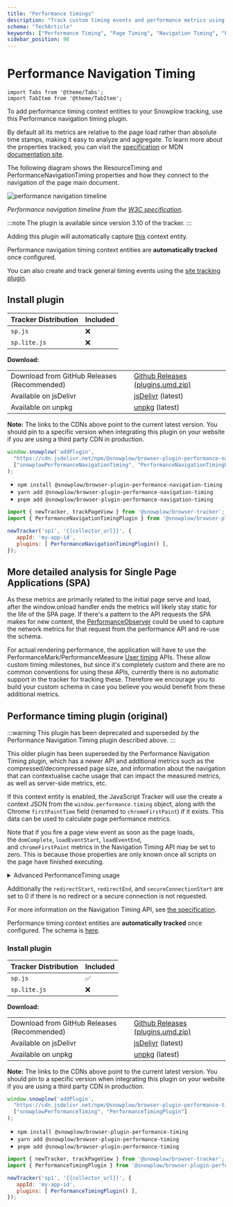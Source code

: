 ```yaml
---
title: "Performance timings"
description: "Track custom timing events and performance metrics using web trackers for behavioral analytics."
schema: "TechArticle"
keywords: ["Performance Timing", "Page Timing", "Navigation Timing", "Performance Metrics", "Load Times", "Timing Events"]
sidebar_position: 98
---
```


# Performance Navigation Timing

```mdx-code-block
import Tabs from '@theme/Tabs';
import TabItem from '@theme/TabItem';
```

To add performance timing context entities to your Snowplow tracking, use this Performance navigation timing plugin.

By default all its metrics are relative to the page load rather than absolute time stamps, making it easy to analyze and aggregate. To learn more about the properties tracked, you can visit the [specification](https://www.w3.org/TR/navigation-timing-2/) or MDN [documentation site](https://developer.mozilla.org/en-US/docs/Web/API/PerformanceNavigationTiming).

The following diagram shows the ResourceTiming and PerformanceNavigationTiming properties and how they connect to the navigation of the page main document.

![performance navigation timeline](./images/performance_navigation_timeline.png)

_Performance navigation timeline from the [W3C specification](https://www.w3.org/TR/navigation-timing-2/)._

:::note
The plugin is available since version 3.10 of the tracker.
:::

Adding this plugin will automatically capture [this](https://github.com/snowplow/iglu-central/blob/master/schemas/org.w3/PerformanceNavigationTiming/jsonschema/1-0-0) context entity.

Performance navigation timing context entities are **automatically tracked** once configured.

You can also create and track general timing events using the [site tracking plugin](/docs/sources/trackers/web-trackers/tracking-events/timings/generic/index.md).

## Install plugin

<Tabs groupId="platform" queryString>
  <TabItem value="js" label="JavaScript (tag)" default>

| Tracker Distribution | Included |
| -------------------- | -------- |
| `sp.js`              | ❌        |
| `sp.lite.js`         | ❌        |

**Download:**

<table className="has-fixed-layout"><tbody><tr><td>Download from GitHub Releases (Recommended)</td><td><a href="https://github.com/snowplow/snowplow-javascript-tracker/releases" target="_blank" rel="noreferrer noopener">Github Releases (plugins.umd.zip)</a></td></tr><tr><td>Available on jsDelivr</td><td><a href="https://cdn.jsdelivr.net/npm/@snowplow/browser-plugin-performance-navigation-timing@latest/dist/index.umd.min.js" target="_blank" rel="noreferrer noopener">jsDelivr</a> (latest)</td></tr><tr><td>Available on unpkg</td><td><a href="https://unpkg.com/@snowplow/browser-plugin-performance-navigation-timing@latest/dist/index.umd.min.js" target="_blank" rel="noreferrer noopener">unpkg</a> (latest)</td></tr></tbody></table>

**Note:** The links to the CDNs above point to the current latest version. You should pin to a specific version when integrating this plugin on your website if you are using a third party CDN in production.

```javascript
window.snowplow('addPlugin',
  "https://cdn.jsdelivr.net/npm/@snowplow/browser-plugin-performance-navigation-timing@latest/dist/index.umd.min.js",
  ["snowplowPerformanceNavigationTiming", "PerformanceNavigationTimingPlugin"]
);
```

  </TabItem>
  <TabItem value="browser" label="Browser (npm)">

- `npm install @snowplow/browser-plugin-performance-navigation-timing`
- `yarn add @snowplow/browser-plugin-performance-navigation-timing`
- `pnpm add @snowplow/browser-plugin-performance-navigation-timing`

```javascript
import { newTracker, trackPageView } from '@snowplow/browser-tracker';
import { PerformanceNavigationTimingPlugin } from '@snowplow/browser-plugin-performance-navigation-timing';

newTracker('sp1', '{{collector_url}}', {
   appId: 'my-app-id',
   plugins: [ PerformanceNavigationTimingPlugin() ],
});
```

  </TabItem>
</Tabs>

## More detailed analysis for Single Page Applications (SPA)

As these metrics are primarily related to the initial page serve and load, after the window.onload handler ends the metrics will likely stay static for the life of the SPA page. If there's a pattern to the API requests the SPA makes for new content, the [PerformanceObserver](https://developer.mozilla.org/en-US/docs/Web/API/PerformanceObserver) could be used to capture the network metrics for that request from the performance API and re-use the schema.

For actual rendering performance, the application will have to use the PerformanceMark/PerformanceMeasure [User timing](https://developer.mozilla.org/en-US/docs/Web/API/Performance_API/User_timing) APIs. These allow custom timing milestones, but since it's completely custom and there are no common conventions for using these APIs, currently there is no automatic support in the tracker for tracking these. Therefore we encourage you to build your custom schema in case you believe you would benefit from these additional metrics.

## Performance timing plugin (original)

:::warning
This plugin has been deprecated and superseded by the Performance Navigation Timing plugin described above.
:::

This older plugin has been superseded by the Performance Navigation Timing plugin, which has a newer API and additional metrics such as the compressed/decompressed page size, and information about the navigation that can contextualise cache usage that can impact the measured metrics, as well as server-side metrics, etc.

If this context entity is enabled, the JavaScript Tracker will use the create a context JSON from the `window.performance.timing` object, along with the Chrome `firstPaintTime` field (renamed to `chromeFirstPaint`) if it exists. This data can be used to calculate page performance metrics.

Note that if you fire a page view event as soon as the page loads, the `domComplete`, `loadEventStart`, `loadEventEnd`, and `chromeFirstPaint` metrics in the Navigation Timing API may be set to zero. This is because those properties are only known once all scripts on the page have finished executing.

<details>
  <summary>Advanced PerformanceTiming usage</summary>
  The `domComplete`, `loadEventStart`, and `loadEventEnd` metrics in the NavigationTiming API are set to 0 until after every script on the page has finished executing, including sp.js. This means that the corresponding fields in the PerformanceTiming reported by the tracker will be 0.

  To get around this limitation, you can wrap all Snowplow code in a `setTimeout` call:

  ```javascript
  setTimeout(function () {

  // Load Snowplow and call tracking methods here

  }, 0);
  ```

  This delays its execution until after those NavigationTiming fields are set.

</details>

Additionally the `redirectStart`, `redirectEnd`, and `secureConnectionStart` are set to 0 if there is no redirect or a secure connection is not requested.

For more information on the Navigation Timing API, see [the specification](http://www.w3.org/TR/2012/REC-navigation-timing-20121217/#sec-window.performance-attribute).

Performance timing context entities are **automatically tracked** once configured. The schema is [here](https://github.com/snowplow/iglu-central/blob/master/schemas/org.w3/PerformanceTiming/jsonschema/1-0-0).

### Install plugin

<Tabs groupId="platform" queryString>
  <TabItem value="js" label="JavaScript (tag)" default>

| Tracker Distribution | Included |
| -------------------- | -------- |
| `sp.js`              | ✅        |
| `sp.lite.js`         | ❌        |

**Download:**

<table className="has-fixed-layout"><tbody><tr><td>Download from GitHub Releases (Recommended)</td><td><a href="https://github.com/snowplow/snowplow-javascript-tracker/releases" target="_blank" rel="noreferrer noopener">Github Releases (plugins.umd.zip)</a></td></tr><tr><td>Available on jsDelivr</td><td><a href="https://cdn.jsdelivr.net/npm/@snowplow/browser-plugin-performance-timing@latest/dist/index.umd.min.js" target="_blank" rel="noreferrer noopener">jsDelivr</a> (latest)</td></tr><tr><td>Available on unpkg</td><td><a href="https://unpkg.com/@snowplow/browser-plugin-performance-timing@latest/dist/index.umd.min.js" target="_blank" rel="noreferrer noopener">unpkg</a> (latest)</td></tr></tbody></table>

**Note:** The links to the CDNs above point to the current latest version. You should pin to a specific version when integrating this plugin on your website if you are using a third party CDN in production.

```javascript
window.snowplow('addPlugin',
  "https://cdn.jsdelivr.net/npm/@snowplow/browser-plugin-performance-timing@latest/dist/index.umd.min.js",
  ["snowplowPerformanceTiming", "PerformanceTimingPlugin"]
);
```

  </TabItem>
  <TabItem value="browser" label="Browser (npm)">

- `npm install @snowplow/browser-plugin-performance-timing`
- `yarn add @snowplow/browser-plugin-performance-timing`
- `pnpm add @snowplow/browser-plugin-performance-timing`

```javascript
import { newTracker, trackPageView } from '@snowplow/browser-tracker';
import { PerformanceTimingPlugin } from '@snowplow/browser-plugin-performance-timing';

newTracker('sp1', '{{collector_url}}', {
   appId: 'my-app-id',
   plugins: [ PerformanceTimingPlugin() ],
});
```

  </TabItem>
</Tabs>
